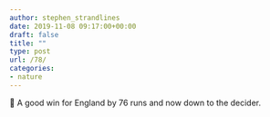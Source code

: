 ```yaml
---
author: stephen_strandlines
date: 2019-11-08 09:17:00+00:00
draft: false
title: ""
type: post
url: /78/
categories:
- nature
---
```


🏏 A good win for England by 76 runs and now down to the decider. 
